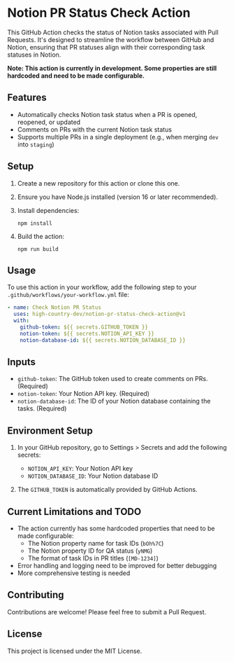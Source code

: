 # Notion PR Status Check Action

This GitHub Action checks the status of Notion tasks associated with Pull Requests. It's designed to streamline the workflow between GitHub and Notion, ensuring that PR statuses align with their corresponding task statuses in Notion.

**Note: This action is currently in development. Some properties are still hardcoded and need to be made configurable.**

## Features

- Automatically checks Notion task status when a PR is opened, reopened, or updated
- Comments on PRs with the current Notion task status
- Supports multiple PRs in a single deployment (e.g., when merging `dev` into `staging`)

## Setup

1. Create a new repository for this action or clone this one.

2. Ensure you have Node.js installed (version 16 or later recommended).

3. Install dependencies:

   ```
   npm install
   ```

4. Build the action:
   ```
   npm run build
   ```

## Usage

To use this action in your workflow, add the following step to your `.github/workflows/your-workflow.yml` file:

```yaml
- name: Check Notion PR Status
  uses: high-country-dev/notion-pr-status-check-action@v1
  with:
    github-token: ${{ secrets.GITHUB_TOKEN }}
    notion-token: ${{ secrets.NOTION_API_KEY }}
    notion-database-id: ${{ secrets.NOTION_DATABASE_ID }}
```

## Inputs

- `github-token`: The GitHub token used to create comments on PRs. (Required)
- `notion-token`: Your Notion API key. (Required)
- `notion-database-id`: The ID of your Notion database containing the tasks. (Required)

## Environment Setup

1. In your GitHub repository, go to Settings > Secrets and add the following secrets:

   - `NOTION_API_KEY`: Your Notion API key
   - `NOTION_DATABASE_ID`: Your Notion database ID

2. The `GITHUB_TOKEN` is automatically provided by GitHub Actions.

## Current Limitations and TODO

- The action currently has some hardcoded properties that need to be made configurable:
  - The Notion property name for task IDs (`bOh%7C`)
  - The Notion property ID for QA status (`yNMG`)
  - The format of task IDs in PR titles (`[MD-1234]`)
- Error handling and logging need to be improved for better debugging
- More comprehensive testing is needed

## Contributing

Contributions are welcome! Please feel free to submit a Pull Request.

## License

This project is licensed under the MIT License.
